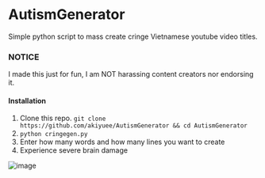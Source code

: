 # AutismGenerator
Simple python script to mass create cringe Vietnamese youtube video titles.

### NOTICE
I made this just for fun, I am NOT harassing content creators nor endorsing it.

#### Installation
1. Clone this repo. `git clone https://github.com/akiyuee/AutismGenerator && cd AutismGenerator`
2. `python cringegen.py`
3. Enter how many words and how many lines you want to create
4. Experience severe brain damage

![image](https://user-images.githubusercontent.com/67498765/159844634-1ed2b1c6-3f1d-4696-a399-0277fa2497f4.png)

